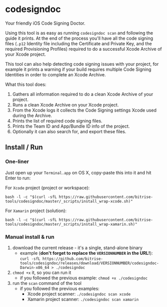 # codesigndoc

Your friendly iOS Code Signing Doctor.

Using this tool is as easy as running `codesigndoc scan` and following the guide
it prints. At the end of the process you'll have all the code signing files
(`.p12` Identity file including the Certificate and Private Key, and the required Provisioning Profiles)
required to do a successful Xcode Archive of your Xcode project.

This tool can also help detecting code signing issues with your project,
for example it prints a warning if your build requires multiple Code Signing Identities
in order to complete an Xcode Archive.

What this tool does:

1. Gathers all information required to do a clean Xcode Archive of your project.
1. Runs a clean Xcode Archive on your Xcode project.
1. From the Xcode logs it collects the Code Signing settings Xcode used during the Archive.
1. Prints the list of required code signing files.
1. Prints the Team ID and App/Bundle ID info of the project.
1. Optionally it can also search for, and export these files.


## Install / Run

### One-liner

Just open up your `Terminal.app` on OS X, copy-paste this into it and
hit Enter to run:

For `Xcode` project (project or workspace):

```
bash -l -c "$(curl -sfL https://raw.githubusercontent.com/bitrise-tools/codesigndoc/master/_scripts/install_wrap-xcode.sh)"
```

For `Xamarin` project (solution):

```
bash -l -c "$(curl -sfL https://raw.githubusercontent.com/bitrise-tools/codesigndoc/master/_scripts/install_wrap-xamarin.sh)"
```


### Manual install & run

1. download the current release - it's a single, stand-alone binary
    * example (__don't forget to replace the `VERSIONNUMBER` in the URL!__): `curl -sfL https://github.com/bitrise-tools/codesigndoc/releases/download/VERSIONNUMBER/codesigndoc-Darwin-x86_64 > ./codesigndoc`
2. `chmod +x` it, so you can run it
    * if you followed the previous example: `chmod +x ./codesigndoc`
3. run the `scan` command of the tool
    * if you followed the previous examples:
        * Xcode project scanner: `./codesigndoc scan xcode`
        * Xamarin project scanner: `./codesigndoc scan xamarin`

